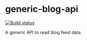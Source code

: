 # generic-blog-api

[![Build status](https://ci.appveyor.com/api/projects/status/dola3c90l4ix0si6?svg=true)](https://ci.appveyor.com/project/jeduardocosta/generic-blog-api)

A generic API to read blog feed data.
